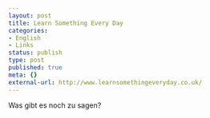 ```yaml
---
layout: post
title: Learn Something Every Day
categories:
- English
- Links
status: publish
type: post
published: true
meta: {}
external-url: http://www.learnsomethingeveryday.co.uk/
---
```

Was gibt es noch zu sagen?
